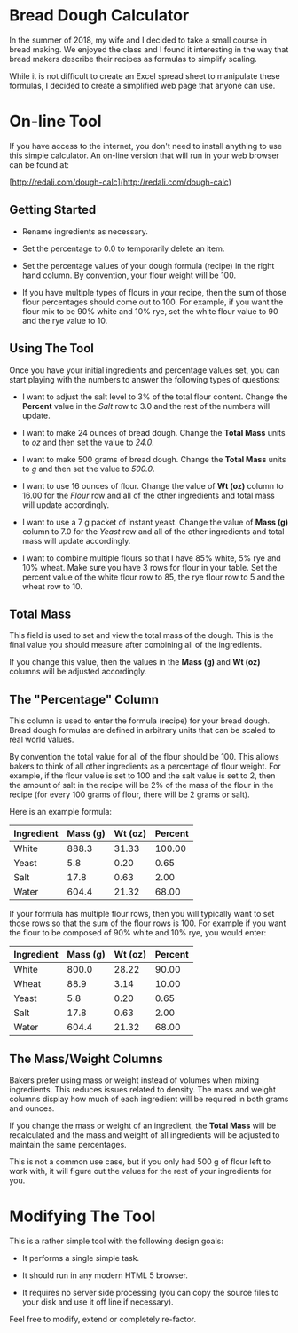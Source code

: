 # Bread Dough Calculator

In the summer of 2018, my wife and I decided to take a small course in
bread making. We enjoyed the class and I found it interesting in the
way that bread makers describe their recipes as formulas to simplify
scaling.

While it is not difficult to create an Excel spread sheet to
manipulate these formulas, I decided to create a simplified web page
that anyone can use.

# On-line Tool

If you have access to the internet, you don't need to install anything
to use this simple calculator. An on-line version that will run in your
web browser can be found at:

[http://redali.com/dough-calc](http://redali.com/dough-calc)

## Getting Started

- Rename ingredients as necessary.

- Set the percentage to 0.0 to temporarily delete an item.

- Set the percentage values of your dough formula (recipe) in the
  right hand column. By convention, your flour weight will be 100.

- If you have multiple types of flours in your recipe, then the sum of
  those flour percentages should come out to 100. For example, if you
  want the flour mix to be 90% white and 10% rye, set the white flour
  value to 90 and the rye value to 10.

## Using The Tool

Once you have your initial ingredients and percentage values set, you
can start playing with the numbers to answer the following types of
questions:

- I want to adjust the salt level to 3% of the total flour
  content. Change the **Percent** value in the *Salt* row to 3.0 and
  the rest of the numbers will update.

- I want to make 24 ounces of bread dough. Change the **Total Mass**
  units to *oz* and then set the value to *24.0*.

- I want to make 500 grams of bread dough. Change the **Total Mass**
  units to *g* and then set the value to *500.0*.

- I want to use 16 ounces of flour. Change the value of **Wt (oz)**
  column to 16.00 for the *Flour* row and all of the other ingredients
  and total mass will update accordingly.

- I want to use a 7 g packet of instant yeast. Change the value of
  **Mass (g)** column to 7.0 for the *Yeast* row and all of the other
  ingredients and total mass will update accordingly.

- I want to combine multiple flours so that I have 85% white, 5% rye
  and 10% wheat. Make sure you have 3 rows for flour in your
  table. Set the percent value of the white flour row to 85, the rye
  flour row to 5 and the wheat row to 10.

## Total Mass

This field is used to set and view the total mass of the dough. This
is the final value you should measure after combining all of the
ingredients.

If you change this value, then the values in the **Mass (g)** and **Wt
(oz)** columns will be adjusted accordingly.

## The "Percentage" Column

This column is used to enter the formula (recipe) for your bread
dough. Bread dough formulas are defined in arbitrary units that can be
scaled to real world values.

By convention the total value for all of the flour should be 100. This
allows bakers to think of all other ingredients as a percentage of
flour weight. For example, if the flour value is set to 100 and the
salt value is set to 2, then the amount of salt in the recipe will be
2% of the mass of the flour in the recipe (for every 100 grams of
flour, there will be 2 grams or salt).

Here is an example formula:

| Ingredient | Mass (g) | Wt (oz) | Percent |
|------------|----------|---------|---------|
| White      |    888.3 |   31.33 |  100.00 |
| Yeast      |      5.8 |    0.20 |    0.65 |
| Salt       |     17.8 |    0.63 |    2.00 |
| Water      |    604.4 |   21.32 |   68.00 |

If your formula has multiple flour rows, then you will typically want
to set those rows so that the sum of the flour rows is 100. For
example if you want the flour to be composed of 90% white and 10% rye,
you would enter:

| Ingredient | Mass (g) | Wt (oz) | Percent |
|------------|----------|---------|---------|
| White      |    800.0 |   28.22 |   90.00 |
| Wheat      |     88.9 |    3.14 |   10.00 |
| Yeast      |      5.8 |    0.20 |    0.65 |
| Salt       |     17.8 |    0.63 |    2.00 |
| Water      |    604.4 |   21.32 |   68.00 |

## The Mass/Weight Columns

Bakers prefer using mass or weight instead of volumes when mixing
ingredients. This reduces issues related to density. The mass and
weight columns display how much of each ingredient will be required in
both grams and ounces.

If you change the mass or weight of an ingredient, the **Total Mass**
will be recalculated and the mass and weight of all ingredients will
be adjusted to maintain the same percentages.

This is not a common use case, but if you only had 500 g of flour left
to work with, it will figure out the values for the rest of your
ingredients for you.

# Modifying The Tool

This is a rather simple tool with the following design goals:

* It performs a single simple task.

* It should run in any modern HTML 5 browser.

* It requires no server side processing (you can copy the source files
  to your disk and use it off line if necessary).

Feel free to modify, extend or completely re-factor.
